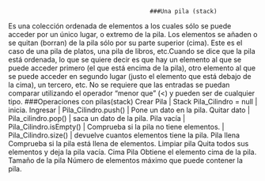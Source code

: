                                             ###Una pila (stack) 
Es una colección ordenada de elementos a los cuales sólo se puede acceder por un único lugar,
 o extremo de la pila. Los elementos se añaden o se quitan (borran) de la pila sólo por su parte superior (cima). 
 Este es el caso de una pila de platos, una pila de libros, etc.Cuando se dice que la pila está ordenada, 
 lo que se quiere decir es que hay un elemento al que se puede acceder primero (el que está encima de la pila), 
 otro elemento al que se puede acceder en segundo lugar (justo el elemento que está debajo de la cima), un tercero, etc.
 No se requiere que las entradas se puedan comparar utilizando el operador “menor que” (<) y pueden ser de
cualquier tipo.
                                          ###Operaciones con pilas(stack)
Crear Pila    | Stack<Float> Pila_Cilindro = null | inicia.
Ingresar      | Pila_Cilindro.push()    | Pone un dato en la pila.
Quitar dato   | Pila_cilindro.pop()     | saca un dato de la pila.
Pila vacía    | Pila_Cilindro.isEmpty() | Comprueba si la pila no tiene elementos.
              | Pila_Cilindro.size()    | devuelve cuantos elementos tiene la pila.
Pila llena Comprueba si la pila está llena de elementos.
Limpiar pila Quita todos sus elementos y deja la pila vacía.
Cima Pila Obtiene el elemento cima de la pila.
Tamaño de la pila Número de elementos máximo que puede contener la pila.